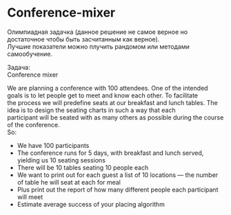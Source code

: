 # Conference-mixer
Олимпиадная задачка (данное решение не самое верное но достаточное чтобы быть засчитанным как верное).<br>
Лучшие показатели можно плучить рандомом или методами самообучение.


Задача: <br>
Conference mixer<br>

We are planning a conference with 100 attendees. One of the intended goals is to let people get to meet and know each other. To facilitate<br> the process we will predefine seats at our breakfast and lunch tables. The idea is to design the seating charts in such a way that each<br> participant will be seated with as many others as possible during the course of the conference. <br>
So:<br>
* We have 100 participants<br>
* The conference runs for 5 days, with breakfast and lunch served, yielding us 10 seating sessions<br>
* There will be 10 tables seating 10 people each<br>
* We want to print out for each guest a list of 10 locations — the number of table he will seat at each for meal<br>
* Plus print out the report of how many different people each participant will meet<br>
* Estimate average success of your placing algorithm<br>

